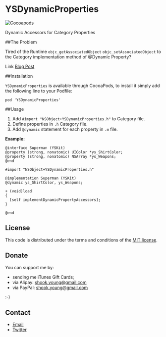 YSDynamicProperties
===================
[![Cocoapods](https://cocoapod-badges.herokuapp.com/v/YSDynamicProperties/badge.png)](http://cocoapods.org/?q=YSDynamicProperties)

Dynamic Accessors for Category Properties

##The Problem

Tired of the Runtime `objc_getAssociatedObject` `objc_setAssociatedObject` to the Category implementation method of @Dynamic Property?

Link [Blog Post][Blog Post]

##Installation

`YSDynamicProperties` is available through CocoaPods, to install it simply add the following line to your Podfile:

```
pod 'YSDynamicProperties'
```

##Usage

1. Add `#import "NSObject+YSDynamicProperties.h"` to Category file.
2. Define properties in `.h` Category file.
3. Add `@dynamic` statement for each property in `.m` file.

__Example:__

```
@interface Superman (YSKit)
@property (strong, nonatomic) UIColor *ys_ShirtColor;
@property (strong, nonatomic) NSArray *ys_Weapons;
@end
```

```
#import "NSObject+YSDynamicProperties.h"

@implementation Superman (YSKit)
@dynamic ys_ShirtColor, ys_Weapons;

+ (void)load
{
  [self implementDynamicPropertyAccessors];
}

@end
```

[Blog Post]:http://youngshook.com/tong-guo-runtimeshi-xian-dong-tai-fang-wen-categoryde-shu-xing/

## License

This code is distributed under the terms and conditions of the [MIT license](http://opensource.org/licenses/MIT).

## Donate

You can support me by:

* sending me iTunes Gift Cards;
* via Alipay: shook.young@gmail.com
* via PayPal: shook.young@gmail.com

:-)

## Contact

* [Email](mailto:shook.young@gmail.com)
* [Twitter](https://twitter.com/youngshook)
